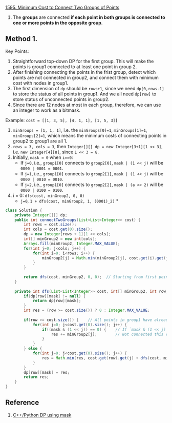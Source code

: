 [1595. Minimum Cost to Connect Two Groups of Points](https://leetcode.com/contest/weekly-contest-207/problems/minimum-cost-to-connect-two-groups-of-points/)


1. The **groups** are connected **if each point in both groups is connected to one or more points in the opposite group**.

## Method 1.
Key Points:
1. Straightforward top-down DP for the first group. This will make the points is group1 connected to at least one point in group 2.
2. After finishing connecting the points in the frist group, detect which points are not connected in group2, and connect
them with minimum cost with nodes in group1.
3. The first dimension of `dp` should be `rows+1`, since we need `dp[0,rows-1]` to store the status of all points in group1.
And we all need `dp[row]` to store status of unconnected points in group2.
4. Since there are 12 nodes at most in each group, therefore, we can use an integer to work as a bitmask.

Example: `cost = [[1, 3, 5], [4, 1, 1], [1, 5, 3]]`
1. `minGroups = [1, 1, 1]`, i.e. the `minGroups[0]=1`, `minGroups[1]=1`, `minGroups[2]=1`, which means the minimum costs 
of connecting points in group2 to group1 are all 1.
2. `rows = 3, cols = 3`, then `Integer[][] dp = new Integer[3+1][1 << 3]`, i.e. `new Integer[4][8]`, since `1 << 3 = 8`.
3. Initially, `mask = 0` when `i==0`:
    * If `j=0`, i.e., `group1[0]` connects to `group2[0]`, `mask | (1 << j)` will be `0000 | 0001 = 0001`.
    * If `j=1`, i.e., `group1[0]` connects to `group2[1]`, `mask | (1 << j)` will be `0000 | 0010 = 0010`.
    * If `j=2`, i.e., `group1[0]` connects to `group2[2]`, `mask | (a << 2)` will be `0000 | 0100 = 0100`.
4. i = 0: `dfs(cost, minGroup2, 0, 0)`
    * `j=0`, `1 + dfs(cost, minGroup2, 1, (0001)_2)`
        * 
```java
class Solution {
    private Integer[][] dp;
    public int connectTwoGroups(List<List<Integer>> cost) {
        int rows = cost.size();
        int cols = cost.get(0).size();
        dp = new Integer[rows + 1][1 << cols];
        int[] minGroup2 = new int[cols];
        Arrays.fill(minGroup2, Integer.MAX_VALUE);
        for(int j=0; j<cols; j++) {
            for(int i=0; i<rows; i++) {
                minGroup2[j] = Math.min(minGroup2[j], cost.get(i).get(j));
            }
        }
        
        return dfs(cost, minGroup2, 0, 0);  // Starting from first point in group1, and no point in point2 are connected.
    }
    
    private int dfs(List<List<Integer>> cost, int[] minGroup2, int row, int mask) {
        if(dp[row][mask] != null) {
            return dp[row][mask];
        }
        int res = (row >= cost.size()) ? 0 : Integer.MAX_VALUE;
        
        if(row >= cost.size()) {    // All points in group1 have already connected to at least 1 point in group 2
            for(int j=0; j<cost.get(0).size(); j++) {
                if((mask & (1 << j)) == 0) {    // If `mask & (1 << j) == 0`, then group2[j] is not connected.
                    res += minGroup2[j];        // Not connected this right element point yes, ==> pick the minimum cost for it.
                }
            }
        } else {
            for(int j=0; j<cost.get(0).size(); j++) {
                res = Math.min(res, cost.get(row).get(j) + dfs(cost, minGroup2, row+1, mask | (1 << j)));   // Mark point `group2[j`] connected, and then do
            }                                                                                           // dfs based on point `group1[i+1]`
        }                                                                                               // After the while-loop, dp[i][mask] will be the 
        dp[row][mask] = res;                                                                            // minimum cost of connecting `grous[i,len1)` and 
        return res;                                                                                     // the unmasked points in grous2
    }
}
```


## Reference
1. [C++/Python DP using mask](https://leetcode.com/problems/minimum-cost-to-connect-two-groups-of-points/discuss/855041/C%2B%2BPython-DP-using-mask)